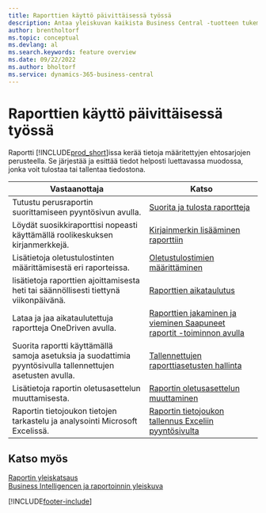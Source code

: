 ```yaml
---
title: Raporttien käyttö päivittäisessä työssä
description: Antaa yleiskuvan kaikista Business Central -tuotteen tukemista Business Intelligence- ja raportointiominaisuuksista.
author: brentholtorf
ms.topic: conceptual
ms.devlang: al
ms.search.keywords: feature overview
ms.date: 09/22/2022
ms.author: bholtorf
ms.service: dynamics-365-business-central
---
```

# Raporttien käyttö päivittäisessä työssä

Raportti [!INCLUDE[prod_short](includes/prod_short.md)]issa kerää tietoja määritettyjen ehtosarjojen perusteella. Se järjestää ja esittää tiedot helposti luettavassa muodossa, jonka voit tulostaa tai tallentaa tiedostona.  

| Vastaanottaja | Katso |
| --- | --- |
| Tutustu perusraportin suorittamiseen pyyntösivun avulla. | [Suorita ja tulosta raportteja](ui-work-report.md) |
| Löydät suosikkiraporttisi nopeasti käyttämällä roolikeskuksen kirjanmerkkejä. | [Kirjainmerkin lisääminen raporttiin](ui-bookmarks.md) |
| Lisätietoja oletustulostinten määrittämisestä eri raporteissa. | [Oletustulostimien määrittäminen](ui-specify-printer-selection-reports.md#default) |
| lisätietoja raporttien ajoittamisesta heti tai säännöllisesti tiettynä viikonpäivänä. | [Raporttien aikataulutus](ui-work-report.md#ScheduleReport) |
| Lataa ja jaa aikataulutettuja raportteja OneDriven avulla. | [Raporttien jakaminen ja vieminen Saapuneet raportit -toiminnon avulla](ui-work-report-inbox.md) |
| Suorita raportti käyttämällä samoja asetuksia ja suodattimia pyyntösivulla tallennettujen asetusten avulla. | [Tallennettujen raporttiasetusten hallinta](reports-saving-reusing-settings.md)|
| Lisätietoja raportin oletusasettelun muuttamisesta. | [Raportin oletusasettelun muuttaminen](ui-how-change-layout-currently-used-report.md) |
| Raportin tietojoukon tietojen tarkastelu ja analysointi Microsoft Excelissä. | [Raportin tietojoukon tallennus Exceliin pyyntösivulta](/dynamics365-release-plan/2021wave1/smb/dynamics365-business-central/save-report-dataset-excel-request-page) |

## Katso myös

[Raportin yleiskatsaus](reports-available-reports.md)  
[Business Intelligencen ja raportoinnin yleiskuva](ui-work-report.md)  

[!INCLUDE[footer-include](includes/footer-banner.md)]
